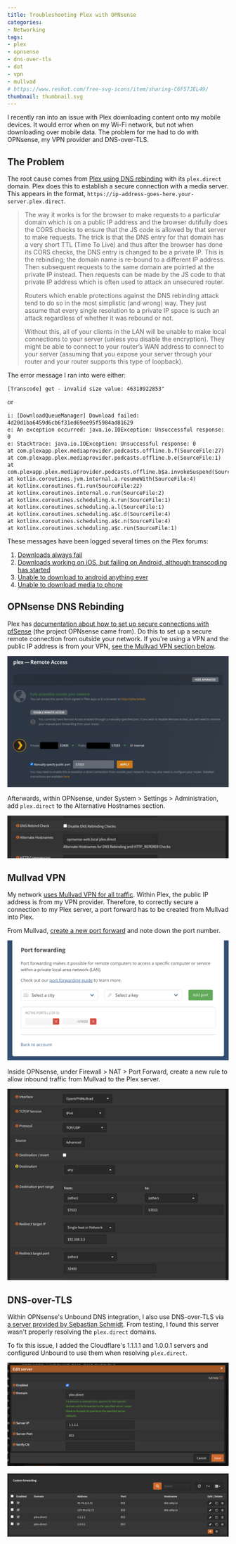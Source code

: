```yaml
---
title: Troubleshooting Plex with OPNsense
categories:
- Networking
tags:
- plex
- opnsense
- dns-over-tls
- dot
- vpn
- mullvad
# https://www.reshot.com/free-svg-icons/item/sharing-C6F57JEL49/
thumbnail: thumbnail.svg
---
```


I recently ran into an issue with Plex downloading content onto my mobile devices. It would error when on my Wi-Fi network, but not when downloading over mobile data. The problem for me had to do with OPNsense, my VPN provider and DNS-over-TLS.

## The Problem

The root cause comes from [Plex using DNS rebinding](https://forums.plex.tv/t/what-is-the-reason-behind-dns-rebind-attack/547782) with its `plex.direct` domain. Plex does this to establish a secure connection with a media server. This appears in the format, `https://ip-address-goes-here.your-server.plex.direct`.

> The way it works is for the browser to make requests to a particular domain which is on a public IP address and the browser dutifully does the CORS checks to ensure that the JS code is allowed by that server to make requests. The trick is that the DNS entry for that domain has a very short TTL (Time To Live) and thus after the browser has done its CORS checks, the DNS entry is changed to be a private IP. This is the rebinding; the domain name is re-bound to a different IP address. Then subsequent requests to the same domain are pointed at the private IP instead. Then requests can be made by the JS code to that private IP address which is often used to attack an unsecured router.
>
> Routers which enable protections against the DNS rebinding attack tend to do so in the most simplistic (and wrong) way. They just assume that every single resolution to a private IP space is such an attack regardless of whether it was rebound or not.
>
> Without this, all of your clients in the LAN will be unable to make local connections to your server (unless you disable the encryption). They might be able to connect to your router’s WAN address to connect to your server (assuming that you expose your server through your router and your router supports this type of loopback).

The error message I ran into were either:

```log
[Transcode] get - invalid size value: 46318922853"
```

or

```log
i: [DownloadQueueManager] Download failed: 4d20d1ba6459d6cb6f31ed69ee95f5984ad81629
e: An exception occurred: java.io.IOException: Unsuccessful response: 0
e: Stacktrace: java.io.IOException: Unsuccessful response: 0
at com.plexapp.plex.mediaprovider.podcasts.offline.b.f(SourceFile:27)
at com.plexapp.plex.mediaprovider.podcasts.offline.b.e(SourceFile:1)
at com.plexapp.plex.mediaprovider.podcasts.offline.b$a.invokeSuspend(SourceFile:2)
at kotlin.coroutines.jvm.internal.a.resumeWith(SourceFile:4)
at kotlinx.coroutines.f1.run(SourceFile:22)
at kotlinx.coroutines.internal.o.run(SourceFile:2)
at kotlinx.coroutines.scheduling.k.run(SourceFile:1)
at kotlinx.coroutines.scheduling.a.l(SourceFile:1)
at kotlinx.coroutines.scheduling.a$c.d(SourceFile:4)
at kotlinx.coroutines.scheduling.a$c.n(SourceFile:4)
at kotlinx.coroutines.scheduling.a$c.run(SourceFile:1)
```

These messages have been logged several times on the Plex forums:

1. [Downloads always fail](https://forums.plex.tv/t/downloads-always-fail/787491)
2. [Downloads working on iOS, but failing on Android, although transcoding has started](https://forums.plex.tv/t/downloads-working-on-ios-but-failing-on-android-although-transcoding-has-started/784682)
3. [Unable to download to android anything ever](https://forums.plex.tv/t/unable-to-download-to-android-anything-ever/780622)
4. [Unable to download media to phone](https://forums.plex.tv/t/unable-to-download-media-to-phone/773896)

## OPNsense DNS Rebinding

Plex has [documentation about how to set up secure connections with pfSense](https://support.plex.tv/articles/206225077-how-to-use-secure-server-connections/) (the project OPNsense came from). Do this to set up a secure remote connection from outside your network. If you're using a VPN and the public IP address is from your VPN, [see the Mullvad VPN section below](#mullvad-vpn).

![](plex-remote-access.png)

Afterwards, within OPNsense, under System > Settings > Administration, add `plex.direct` to the Alternative Hostnames section.

![](alternative-hostnames.png)

## Mullvad VPN

My network [uses Mullvad VPN for all traffic](/choosing-a-vpn-service). Within Plex, the public IP address is from my VPN provider. Therefore, to correctly secure a connection to my Plex server, a port forward has to be created from Mullvad into Plex.

From Mullvad, [create a new port forward](https://mullvad.net/en/account/#/ports) and note down the port number.

![](mullvad-port-forward.png)

Inside OPNsense, under Firewall > NAT > Port Forward, create a new rule to allow inbound traffic from Mullvad to the Plex server.

![](plex-port-forward.png)

## DNS-over-TLS

Within OPNsense's Unbound DNS integration, I also use DNS-over-TLS via [a server provided by Sebastian Schmidt](https://dns.seby.io/). From testing, I found this server wasn't properly resolving the `plex.direct` domains.

To fix this issue, I added the Cloudflare's 1.1.1.1 and 1.0.0.1 servers and configured Unbound to use them when resolving `plex.direct`.

![](dns-over-tls-settings.png)

![](dns-over-tls.png)
